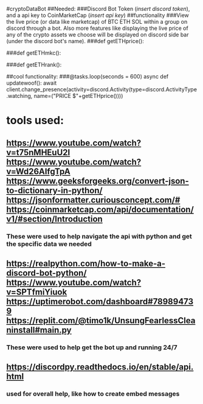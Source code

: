 #cryptoDataBot
##Needed:
###Discord Bot Token (*insert discord token*), and a api key to CoinMarketCap (*insert api key*)
##functionality
###View the live price (or data like marketcap) of BTC ETH SOL within a group on discord through a bot. Also more features like displaying the live price of any of the crypto assets we choose will be displayed on discord side bar (under the discord bot's name).
###def getETHprice():

###def getETHmkc():

###def getETHrank():

##cool functionality:
###@tasks.loop(seconds = 600)
async def updatewoof():
  await client.change_presence(activity=discord.Activity(type=discord.ActivityType.watching, name=("PRICE $"+getETHprice())))
  


# tools used:
## https://www.youtube.com/watch?v=t75nMHEuU2I https://www.youtube.com/watch?v=Wd26AIfgTpA https://www.geeksforgeeks.org/convert-json-to-dictionary-in-python/ https://jsonformatter.curiousconcept.com/# https://coinmarketcap.com/api/documentation/v1/#section/Introduction
### These were used to help navigate the api with python and get the specific data we needed
## https://realpython.com/how-to-make-a-discord-bot-python/ https://www.youtube.com/watch?v=SPTfmiYiuok https://uptimerobot.com/dashboard#789894739 https://replit.com/@timo1k/UnsungFearlessCleaninstall#main.py 
### These were used to help get the bot up and running 24/7
## https://discordpy.readthedocs.io/en/stable/api.html
### used for overall help, like how to create embed messages
